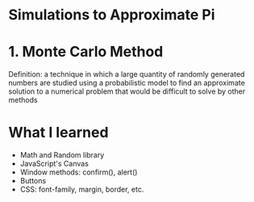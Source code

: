 # Simulations to Approximate Pi

# 1. Monte Carlo Method
Definition: a technique in which a large quantity of randomly generated numbers are studied using a probabilistic model to find an approximate solution to a numerical problem that would be difficult to solve by other methods

# What I learned
* Math and Random library
* JavaScript's Canvas
* Window methods: confirm(), alert()
* Buttons
* CSS: font-family, margin, border, etc.
